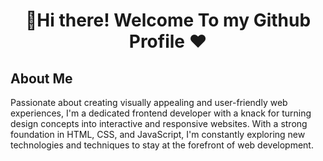 <h1 align="center">👋Hi there! Welcome To my Github Profile ♥</h1>



## About Me
Passionate about creating visually appealing and user-friendly web experiences, I'm a dedicated frontend developer with a knack for turning design concepts into interactive and responsive websites. With a strong foundation in HTML, CSS, and JavaScript, I'm constantly exploring new technologies and techniques to stay at the forefront of web development.
